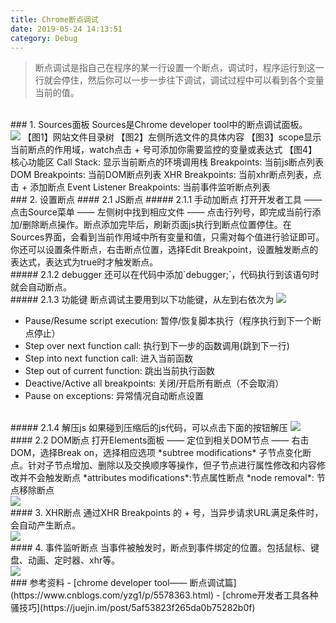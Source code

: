 ```yaml
---
title: Chrome断点调试
date: 2019-05-24 14:13:51
category: Debug
---
```

> 断点调试是指自己在程序的某一行设置一个断点，调试时，程序运行到这一行就会停住，然后你可以一步一步往下调试，调试过程中可以看到各个变量当前的值。

<br/>
### 1. Sources面板
Sources是Chrome developer tool中的断点调试面板。
<br/>
<img src="1.png" style="max-width:500px">
【图1】网站文件目录树
【图2】左侧所选文件的具体内容
【图3】scope显示当前断点的作用域，watch点击 + 号可添加你需要监控的变量或表达式
【图4】核心功能区
Call Stack: 显示当前断点的环境调用栈
Breakpoints: 当前js断点列表
DOM Breakpoints: 当前DOM断点列表
XHR Breakpoints: 当前xhr断点列表，点击 + 添加断点
Event Listener Breakpoints: 当前事件监听断点列表

<br/>
### 2. 设置断点
#### 2.1 JS断点
##### 2.1.1 手动加断点
打开开发者工具 —— 点击Source菜单 —— 左侧树中找到相应文件 —— 点击行列号，即完成当前行添加/删除断点操作。断点添加完毕后，刷新页面js执行到断点位置停住。在Sources界面，会看到当前作用域中所有变量和值，只需对每个值进行验证即可。
你还可以设置条件断点，右击断点位置，选择Edit Breakpoint，设置触发断点的表达式，表达式为true时才触发断点。

<br/>
##### 2.1.2 debugger
还可以在代码中添加`debugger;`，代码执行到该语句时就会自动断点。

<br/>
##### 2.1.3 功能键
断点调试主要用到以下功能键，从左到右依次为

<img src="3.png" style="max-width:500px">

- Pause/Resume script execution: 暂停/恢复脚本执行（程序执行到下一个断点停止）
- Step over next function call: 执行到下一步的函数调用(跳到下一行)
- Step into next function call: 进入当前函数
- Step out of current function: 跳出当前执行函数
- Deactive/Active all breakpoints: 关闭/开启所有断点（不会取消）
- Pause on exceptions: 异常情况自动断点设置


<br/>
##### 2.1.4 解压js
如果碰到压缩后的js代码，可以点击下面的按钮解压

<img src="6.png" style="max-width:500px">

<br/>
#### 2.2 DOM断点
打开Elements面板 —— 定位到相关DOM节点 —— 右击DOM，选择Break on，选择相应选项
*subtree modifications*
子节点变化断点。针对子节点增加、删除以及交换顺序等操作，但子节点进行属性修改和内容修改并不会触发断点
*attributes modifications*:节点属性断点
*node removal*: 节点移除断点
<br/>
<img src="2.png" style="max-width:500px">

<br>
#### 3. XHR断点
通过XHR Breakpoints 的 + 号，当异步请求URL满足条件时，会自动产生断点。
<br/>
<img src="4.gif" style="max-width:500px">

<br/>
#### 4. 事件监听断点
当事件被触发时，断点到事件绑定的位置。包括鼠标、键盘、动画、定时器、xhr等。
<br/>
<img src="5.gif" style="max-width:500px">






<br/>
### 参考资料
- [chrome developer tool—— 断点调试篇](https://www.cnblogs.com/yzg1/p/5578363.html)
- [chrome开发者工具各种骚技巧](https://juejin.im/post/5af53823f265da0b75282b0f)